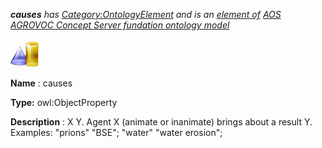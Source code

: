 ___causes__ 
 has
 [Category:OntologyElement](../../Category/OntologyElement "Category:OntologyElement") 
 and is an
 [element of](../../Property/ElementOf "Property:ElementOf") 
[AOS AGROVOC Concept Server fundation ontology model](../../Submissions/AOS_AGROVOC_Concept_Server_fundation_ontology_model "Submissions:AOS AGROVOC Concept Server fundation ontology model")_




  





[![ObjectProperty](../images/thumb/c/c3/ObjectProperty.gif/45px-ObjectProperty.gif)](../../Image/ObjectProperty.gif "ObjectProperty")


__Name__ 
 : causes
 



__Type:__ 
 owl:ObjectProperty
 



__Description__ 
 : X <causes> Y. Agent X (animate or inanimate) brings about a result Y. Examples: "prions" <causes> "BSE"; "water" <causes> "water erosion";